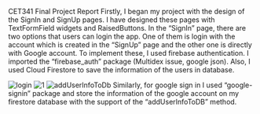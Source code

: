 CET341 Final Project Report
Firstly, I began my project with the design of the SignIn and SignUp pages. I have designed these pages with TextFormField widgets and RaisedButtons. In the “SignIn” page, there are two options that users can login the app. One of them is login with the account which is created in the “SignUp” page and the other one is directly with Google account. To implement these, I used firebase authentication. I imported the “firebase_auth” package (Multidex issue, google json).  Also, I used Cloud Firestore to save the information of the users in database. 


![login](https://user-images.githubusercontent.com/73463728/108489731-f5e36e00-72b2-11eb-9029-05d344ce0c97.PNG)
![1](https://user-images.githubusercontent.com/73463728/108489920-304d0b00-72b3-11eb-875f-9d4bd1d4df88.PNG)
![addUserInfoToDb](https://user-images.githubusercontent.com/73463728/108490071-5d012280-72b3-11eb-93b2-8e4fb3859473.PNG)
Similarly, for google sign in I used “google-signin” package and store the information of the google account on my firestore database with the support of the “addUserInfoToDB” method.
